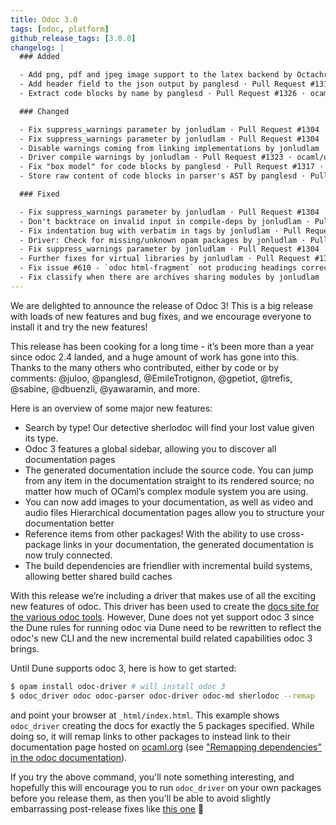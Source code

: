 ```yaml
---
title: Odoc 3.0
tags: [odoc, platform]
github_release_tags: [3.0.0]
changelog: |
  ### Added

  - Add png, pdf and jpeg image support to the latex backend by Octachron · Pull Request #1297 · ocaml/odoc · GitHub
  - Add header field to the json output by panglesd · Pull Request #1314 · ocaml/odoc · GitHub
  - Extract code blocks by name by panglesd · Pull Request #1326 · ocaml/odoc · GitHub

  ### Changed

  - Fix suppress_warnings parameter by jonludlam · Pull Request #1304 · ocaml/odoc · GitHub
  - Fix suppress_warnings parameter by jonludlam · Pull Request #1304 · ocaml/odoc · GitHub
  - Disable warnings coming from linking implementations by jonludlam · Pull Request #1319 · ocaml/odoc · GitHub
  - Driver compile warnings by jonludlam · Pull Request #1323 · ocaml/odoc · GitHub
  - Fix "box model" for code blocks by panglesd · Pull Request #1317 · ocaml/odoc · GitHub
  - Store raw content of code blocks in parser's AST by panglesd · Pull Request #1325 · ocaml/odoc · GitHub

  ### Fixed

  - Fix suppress_warnings parameter by jonludlam · Pull Request #1304 · ocaml/odoc · GitHub
  - Don't backtrace on invalid input in compile-deps by jonludlam · Pull Request #1313 · ocaml/odoc · GitHub
  - Fix indentation bug with verbatim in tags by jonludlam · Pull Request #1312 · ocaml/odoc · GitHub
  - Driver: Check for missing/unknown opam packages by jonludlam · Pull Request #1311 · ocaml/odoc · GitHub
  - Fix suppress_warnings parameter by jonludlam · Pull Request #1304 · ocaml/odoc · GitHub
  - Further fixes for virtual libraries by jonludlam · Pull Request #1309 · ocaml/odoc · GitHub
  - Fix issue #610 - `odoc html-fragment` not producing headings correctly by jonludlam · Pull Request #1306 · ocaml/odoc · GitHub
  - Fix classify when there are archives sharing modules by jonludlam · Pull Request #1310 · ocaml/odoc · GitHub
---
```


We are delighted to announce the release of Odoc 3! This is a big release with loads of new features and bug fixes, and we encourage everyone to install it and try the new features!

This release has been cooking for a long time - it’s been more than a year since odoc 2.4 landed, and a huge amount of work has gone into this. Thanks to the many others who contributed, either by code or by comments: @juloo, @panglesd, @EmileTrotignon, @gpetiot, @trefis, @sabine, @dbuenzli, @yawaramin, and more.

Here is an overview of some major new features:

- Search by type! Our detective sherlodoc will find your lost value given its type.
- Odoc 3 features a global sidebar, allowing you to discover all documentation pages
- The generated documentation include the source code. You can jump from any item in the documentation straight to its rendered source; no matter how much of OCaml’s complex module system you are using.
- You can now add images to your documentation, as well as video and audio files
Hierarchical documentation pages allow you to structure your documentation better
- Reference items from other packages! With the ability to use cross-package links in your documentation, the generated documentation is now truly connected.
- The build dependencies are friendlier with incremental build systems, allowing better shared build caches

With this release we’re including a driver that makes use of all the exciting new features of odoc. This driver has been used to create the [docs site for the various odoc tools](https://ocaml.github.io/odoc/). However, Dune does not yet support odoc 3 since the Dune rules for running odoc via Dune need to be rewritten to reflect the odoc's new CLI and the new incremental build related capabilities odoc 3 brings.

Until Dune supports odoc 3, here is how to get started:

```sh
$ opam install odoc-driver # will install odoc 3
$ odoc_driver odoc odoc-parser odoc-driver odoc-md sherlodoc --remap
```

and point your browser at `_html/index.html`. This example shows `odoc_driver` creating the docs for exactly the 5 packages specified. While doing so, it will remap links to other packages to instead link to their documentation page hosted on [ocaml.org](https://ocaml.org) (see ["Remapping dependencies" in the odoc documentation](https://ocaml.github.io/odoc/odoc-driver/index.html#remapping-dependencies)).

If you try the above command, you'll note something interesting, and hopefully this will encourage you to run `odoc_driver` on your own packages before you release them, as then you'll be able to avoid slightly embarrassing post-release fixes like [this one](https://github.com/ocaml/odoc/pull/1333) 😬


<!--
Notes for an upcoming post for this release announcement:
- Jon published about odoc 3 at: https://jon.recoil.org/blog/2025/04/odoc-3.html

- write about manuals
-->